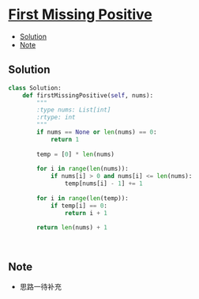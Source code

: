 # [First Missing Positive](https://leetcode.com/problems/first-missing-positive/)

<!-- GFM-TOC -->
* <a href="#Solution">Solution</a>
* <a href="#Note">Note</a>
<!-- GFM-TOC -->



## <a name="Solution">Solution</a>
```python
class Solution:
    def firstMissingPositive(self, nums):
        """
        :type nums: List[int]
        :rtype: int
        """
        if nums == None or len(nums) == 0:
            return 1
        
        temp = [0] * len(nums)
        
        for i in range(len(nums)):
            if nums[i] > 0 and nums[i] <= len(nums):
                temp[nums[i] - 1] += 1
        
        for i in range(len(temp)):
            if temp[i] == 0:
                return i + 1
        
        return len(nums) + 1
 
 ```
 ```python

 ```
## <a name="Note">Note</a>
* 思路一待补充



